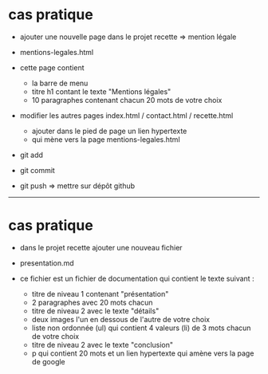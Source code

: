 # cas pratique 

- ajouter une nouvelle page dans le projet recette => mention légale
- mentions-legales.html
- cette page contient 
    - la barre de menu 
    - titre h1 contant le texte "Mentions légales"
    - 10 paragraphes contenant chacun 20 mots de votre choix

- modifier les autres pages index.html / contact.html / recette.html
    - ajouter dans le pied de page un lien hypertexte
    - qui mène vers la page mentions-legales.html

- git add 
- git commit 
- git push => mettre sur dépôt github 


---

# cas pratique 

- dans le projet recette ajouter une nouveau fichier 
- presentation.md
- ce fichier est un fichier de documentation qui contient le texte suivant :

    - titre de niveau 1 contenant "présentation"
    - 2 paragraphes avec 20 mots chacun
    - titre de niveau 2 avec le texte "détails" 
    - deux images l'un en dessous de l'autre de votre choix
    - liste non ordonnée (ul) qui contient 4 valeurs (li) de 3 mots chacun de votre choix
    - titre de niveau 2 avec le texte "conclusion" 
    - p qui contient 20 mots et un lien hypertexte qui amène vers la page de google 

